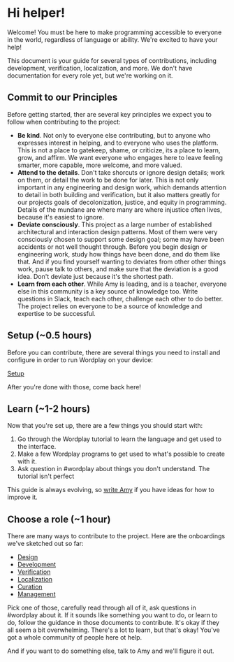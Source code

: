 # Hi helper!

Welcome! You must be here to make programming accessible to everyone in the world, regardless of language or ability. We're excited to have your help!

This document is your guide for several types of contributions, including development, verification, localization, and more. We don't have documentation for every role yet, but we're working on it.

## Commit to our Principles

Before getting started, ther are several key principles we expect you to follow when contributing to the project:

-   **Be kind**. Not only to everyone else contributing, but to anyone who expresses interest in helping, and to everyone who uses the platform. This is not a place to gatekeep, shame, or criticize, its a place to learn, grow, and affirm. We want everyone who engages here to leave feeling smarter, more capable, more welcome, and more valued.
-   **Attend to the details**. Don't take shorcuts or ignore design details; work on them, or detail the work to be done for later. This is not only important in any engineering and design work, which demands attention to detail in both building and verification, but it also matters greatly for our projects goals of decolonization, justice, and equity in programming. Details of the mundane are where many are where injustice often lives, because it's easiest to ignore.
-   **Deviate consciously**. This project as a large number of established architectural and interaction design patterns. Most of them were very consciously chosen to support some design goal; some may have been accidents or not well thought through. Before you begin design or engineering work, study how things have been done, and do them like that. And if you find yourself wanting to deviates from other other things work, pause talk to others, and make sure that the deviation is a good idea. Don't deviate just because it's the shortest path.
-   **Learn from each other**. While Amy is leading, and is a teacher, everyone else in this community is a key source of knowledge too. Write questions in Slack, teach each other, challenge each other to do better. The project relies on everyone to be a source of knowledge and expertise to be successful.

## Setup (~0.5 hours)

Before you can contribute, there are several things you need to install and configure in order to run Wordplay on your device:

[Setup](contributing/setup.md)

After you're done with those, come back here!

## Learn (~1-2 hours)

Now that you're set up, there are a few things you should start with:

1.  Go through the Wordplay tutorial to learn the language and get used to the interface.
2.  Make a few Wordplay programs to get used to what's possible to create with it.
3.  Ask question in #wordplay about things you don't understand. The tutorial isn't perfect

This guide is always evolving, so [write Amy](mailto:ajko@uw.edu) if you have ideas for how to improve it.

## Choose a role (~1 hour)

There are many ways to contribute to the project. Here are the onboardings we've sketched out so far:

-   [Design](contributing/design.md)
-   [Development](contributing/development.md)
-   [Verification](contributing/development.md)
-   [Localization](contributing/localization.md)
-   [Curation](contributing/curation.md)
-   [Management](contributing/management.md)

Pick one of those, carefully read through all of it, ask questions in #wordplay about it. If it sounds like something you want to do, or learn to do, follow the guidance in those documents to contribute. It's okay if they all seem a bit overwhelming. There's a lot to learn, but that's okay! You've got a whole community of people here ot help.

And if you want to do something else, talk to Amy and we'll figure it out.
